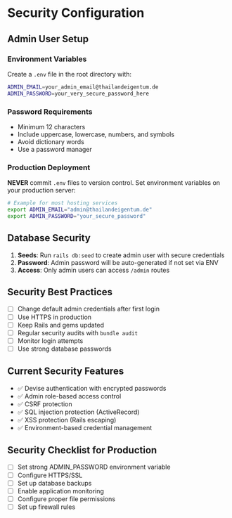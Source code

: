 # Security Configuration

## Admin User Setup

### Environment Variables
Create a `.env` file in the root directory with:

```bash
ADMIN_EMAIL=your_admin_email@thailandeigentum.de
ADMIN_PASSWORD=your_very_secure_password_here
```

### Password Requirements
- Minimum 12 characters
- Include uppercase, lowercase, numbers, and symbols
- Avoid dictionary words
- Use a password manager

### Production Deployment
**NEVER** commit `.env` files to version control. Set environment variables on your production server:

```bash
# Example for most hosting services
export ADMIN_EMAIL="admin@thailandeigentum.de"
export ADMIN_PASSWORD="your_secure_password"
```

## Database Security
1. **Seeds**: Run `rails db:seed` to create admin user with secure credentials
2. **Password**: Admin password will be auto-generated if not set via ENV
3. **Access**: Only admin users can access `/admin` routes

## Security Best Practices
- [ ] Change default admin credentials after first login
- [ ] Use HTTPS in production
- [ ] Keep Rails and gems updated
- [ ] Regular security audits with `bundle audit`
- [ ] Monitor login attempts
- [ ] Use strong database passwords

## Current Security Features
- ✅ Devise authentication with encrypted passwords
- ✅ Admin role-based access control
- ✅ CSRF protection
- ✅ SQL injection protection (ActiveRecord)
- ✅ XSS protection (Rails escaping)
- ✅ Environment-based credential management

## Security Checklist for Production
- [ ] Set strong ADMIN_PASSWORD environment variable
- [ ] Configure HTTPS/SSL
- [ ] Set up database backups
- [ ] Enable application monitoring
- [ ] Configure proper file permissions
- [ ] Set up firewall rules